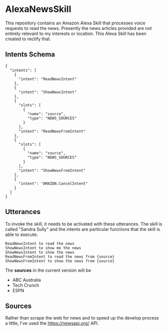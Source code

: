 # AlexaNewsSkill

This repository contains an Amazon Alexa Skill that processes voice requests to read the news. Presently the news articles provided are not entirely relevant to my interests or location. This Alexa Skill has been created to rectify that.

## Intents Schema

~~~
{
  "intents": [
    {
      "intent": "ReadNewsIntent"
    },
    {
      "intent": "ShowNewsIntent"
    },
    {
      "slots": [
        {
          "name": "source",
          "type": "NEWS_SOURCES"
        }
      ],
      "intent": "ReadNewsFromIntent"
    },
    {
      "slots": [
        {
          "name": "source",
          "type": "NEWS_SOURCES"
        }
      ],
      "intent": "ShowNewsFromIntent"
    },
    {
      "intent": "AMAZON.CancelIntent"
    }
  ]
}
~~~

## Utterances

To invoke the skill, it needs to be activated with these utterances. The skill is called "Sandra Sully" and the intents are particular functions that the skill is able to execute.

~~~
ReadNewsIntent to read the news
ShowNewsIntent to show me the news
ShowNewsIntent to show the news
ReadNewsFromIntent to read the news from {source}
ShowNewsFromIntent to show the news from {source} 
~~~

The **sources** in the current version will be 

* ABC Australia
* Tech Crunch
* ESPN

## Sources

Rather than scrape the web for news and to speed up the develop process a little, I've used the https://newsapi.org/ API.
